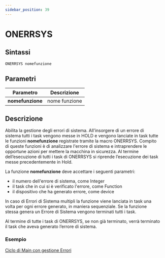 ```yaml
---
sidebar_position: 39
---
```


# ONERRSYS

## Sintassi

  ```
ONERRSYS nomefunzione
  ```

## Parametri
|Parametro                    | Descrizione                                                                                           |
|-----------------------------|----------------------------|
| **nomefunzione**            | nome funzione              |         

## Descrizione
Abilita la gestione degli errori di sistema. All’insorgere di un errore di sistema tutti i task vengono messe in HOLD e vengono lanciate in task tutte le funzioni **nomefunzione** registrate tramite la macro ONERRSYS. 
Compito di queste funzioni è di analizzare l'errore di sistema e intraprendere le opportune azioni per mettere la macchina in sicurezza.
Al termine dell’esecuzione di tutti i task di ONERRSYS si riprende l’esecuzione dei task messe precedentemente in Hold.

La funzione **nomefunzione** deve accettare i seguenti parametri:
- il numero dell'errore di sistema, come Integer
- il task che in cui si è verificato l'errore, come Function
- il dispositivo che ha generato errore, come device

In caso di Errori di Sistema multipli la funzione viene lanciata in task una volta per ogni errore generato, in maniera sequenziale. Se la funzione stessa genera un Errore di Sistema vengono terminati tutti i task.

Al termine di tutte i task di ONERRSYS, se non già terminato, verrà terminato il task che aveva generato l’errore di sistema. 

### Esempio
[Ciclo di Main con gestione Errori](/docs/ToDo.md)
